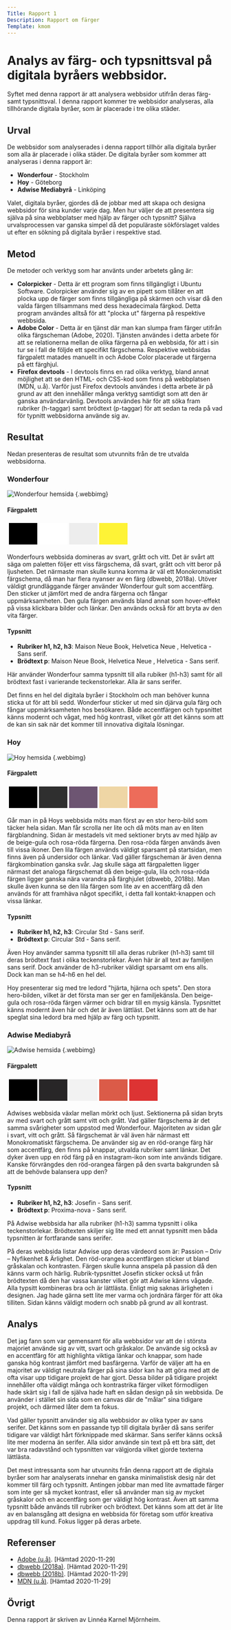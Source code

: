 ```yaml
---
Title: Rapport 1
Description: Rapport om färger
Template: kmom
---
```


Analys av färg- och typsnittsval på digitala byråers webbsidor.
=======================

Syftet med denna rapport är att analysera webbsidor utifrån deras färg- samt typsnittsval. I denna rapport kommer tre webbsidor analyseras, alla tillhörande digitala byråer, som är placerade i tre olika städer. 

Urval
-----------------------

De webbsidor som analyserades i denna rapport tillhör alla digitala byråer som alla är placerade i olika städer. De digitala byråer som kommer att analyseras i denna rapport är: 

* <strong>Wonderfour</strong> - Stockholm
* <strong>Hoy</strong> - Göteborg
* <strong>Adwise Mediabyrå</strong> - Linköping


Valet, digitala byråer, gjordes då de jobbar med att skapa och designa webbsidor för sina kunder varje dag. Men hur väljer de att presentera sig själva på sina webbplatser med hjälp av färger och typsnitt? Själva urvalsprocessen var ganska simpel då det populäraste sökförslaget valdes ut efter en sökning på digitala byråer i respektive stad. 

Metod
-----------------------

De metoder och verktyg som har använts under arbetets gång är:

* <strong>Colorpicker</strong> - Detta är ett program som finns tillgängligt i Ubuntu Software. Colorpicker använder sig av en pipett som tillåter en att plocka upp de färger som finns tillgängliga på skärmen och visar då den valda färgen tillsammans med dess hexadecimala färgkod. Detta program användes alltså för att "plocka ut" färgerna på respektive webbsida. 
* <strong>Adobe Color</strong> - Detta är en tjänst där man kan slumpa fram färger utifrån olika färgscheman (Adobe, 2020). Tjänsten användes i detta arbete för att se relationerna mellan de olika färgerna på en webbsida, för att i sin tur se i fall de följde ett specifikt färgschema. Respektive webbsidas färgpalett matades manuellt in och Adobe Color placerade ut färgerna på ett färghjul. 
* <strong>Firefox devtools</strong> - I devtools finns en rad olika verktyg, bland annat möjlighet att se den HTML- och CSS-kod som finns på webbplatsen (MDN, u.å). Varför just Firefox devtools användes i detta arbete är på grund av att den innehåller många verktyg samtidigt som att den är ganska användarvänlig. Devtools användes här för att söka fram rubriker (h-taggar) samt brödtext (p-taggar) för att sedan ta reda på vad för typnitt webbsidorna använde sig av.

Resultat
-----------------------

Nedan presenteras de resultat som utvunnits från de tre utvalda webbsidorna.

### Wonderfour

![Wonderfour hemsida](%assets_url%/img/wonderfour.png) {.webbimg}

#### Färgpalett

<table style="border-spacing: 4px; border-collapse: separate">
<tr>
<td style="height: 50px; width: 50px; background-color: #000">
<td style="height: 50px; width: 50px; background-color: #fff">
<td style="height: 50px; width: 50px; background-color: #EDEDED">
<td style="height: 50px; width: 50px; background-color: #FEF336">
</tr>
</table>

Wonderfours webbsida domineras av svart, grått och vitt. Det är svårt att säga om paletten följer ett viss färgschema, då svart, grått och vitt beror på ljusheten. Det närmaste man skulle kunna komma är väl ett Monokromatiskt färgschema, då man har flera nyanser av en färg (dbwebb, 2018a). Utöver väldigt grundläggande färger använder Wonderfour gult som accentfärg. Den sticker ut jämfört med de andra färgerna och fångar uppmärksamheten. Den gula färgen används bland annat som hover-effekt på vissa klickbara bilder och länkar. Den används också för att bryta av den vita färger. 

#### Typsnitt

* <strong>Rubriker h1, h2, h3</strong>: Maison Neue Book, Helvetica Neue , Helvetica - Sans serif.
* <strong>Brödtext p</strong>: Maison Neue Book, Helvetica Neue , Helvetica - Sans serif.

Här använder Wonderfour samma typsnitt till alla rubiker (h1-h3) samt för all brödtext fast i varierande teckenstorlekar. Alla är sans serifer.

Det finns en hel del digitala byråer i Stockholm och man behöver kunna sticka ut för att bli sedd. Wonderfour sticker ut med sin djärva gula färg och fångar uppmärksamheten hos besökaren. Både accentfärgen och typsnittet känns modernt och vågat, med hög kontrast, vilket gör att det känns som att de kan sin sak när det kommer till innovativa digitala lösningar. 

### Hoy

![Hoy hemsida](%assets_url%/img/hoy.png) {.webbimg}

#### Färgpalett

<table style="border-spacing: 4px; border-collapse: separate">
<tr>
<td style="height: 50px; width: 50px; background-color: #000">
<td style="height: 50px; width: 50px; background-color: #2F2F2F">
<td style="height: 50px; width: 50px; background-color: #6D5572">
<td style="height: 50px; width: 50px; background-color: #EFD6A5">
<td style="height: 50px; width: 50px; background-color: #ED6C5A">
</tr>
</table>

Går man in på Hoys webbsida möts man först av en stor hero-bild som täcker hela sidan. Man får scrolla ner lite och då möts man av en liten färgblandning. Sidan är mestadels vit med sektioner bryts av med hjälp av de beige-gula och rosa-röda färgerna. Den rosa-röda färgen används även till vissa ikoner. Den lila färgen används väldigt sparsamt på startsidan, men finns även på undersidor och länkar. Vad gäller färgscheman är även denna färgkombination ganska svår. Jag skulle säga att färgpaletten ligger närmast det analoga färgschemat då den beige-gula, lila och rosa-röda färgen ligger ganska nära varandra på färghjulet (dbwebb, 2018b). Man skulle även kunna se den lila färgen som lite av en accentfärg då den används för att framhäva något specifikt, i detta fall kontakt-knappen och vissa länkar.

#### Typsnitt

* <strong>Rubriker h1, h2, h3</strong>: Circular Std - Sans serif.
* <strong>Brödtext p</strong>: Circular Std - Sans serif. 

Även Hoy använder samma typsnitt till alla deras rubriker (h1-h3) samt till deras brödtext fast i olika teckenstorlekar. Även här är all text av familjen sans serif. Dock använder de h3-rubriker väldigt sparsamt om ens alls. Dock kan man se h4-h6 en hel del.

Hoy presenterar sig med tre ledord "hjärta, hjärna och spets". Den stora hero-bilden, vilket är det första man ser ger en familjekänsla. Den beige-gula och rosa-röda färgen värmer och bidrar till en mysig känsla. Typsnittet känns modernt även här och det är även lättläst. Det känns som att de har speglat sina ledord bra med hjälp av färg och typsnitt.

### Adwise Mediabyrå

![Adwise hemsida](%assets_url%/img/adwise.png) {.webbimg}


#### Färgpalett

<table style="border-spacing: 4px; border-collapse: separate">
<tr>
<td style="height: 50px; width: 50px; background-color: #000">
<td style="height: 50px; width: 50px; background-color: #282627">
<td style="height: 50px; width: 50px; background-color: #F2F2F2">
<td style="height: 50px; width: 50px; background-color: #DB5B48">
<td style="height: 50px; width: 50px; background-color: #DD3333">
</tr>
</table>


Adwises webbsida växlar mellan mörkt och ljust. Sektionerna på sidan bryts av med svart och grått samt vitt och grått. Vad gäller färgschema är det samma svårigheter som uppstod med Wonderfour. Majoriteten av sidan går i svart, vitt och grått. Så färgschemat är väl även här närmast ett Monokromatiskt färgschema. De använder sig av en röd-orange färg här som accentfärg, den finns på knappar, utvalda rubriker samt länkar. Det dyker även upp en röd färg på en instagram-ikon som inte används tidigare. Kanske förvrängdes den röd-orangea färgen på den svarta bakgrunden så att de behövde balansera upp den?

#### Typsnitt

* <strong>Rubriker h1, h2, h3</strong>: Josefin - Sans serif.
* <strong>Brödtext p</strong>: Proxima-nova - Sans serif.

På Adwise webbsida har alla rubriker (h1-h3) samma typsnitt i olika teckenstorlekar. Brödtexten skiljer sig lite med ett annat typsnitt men båda typsnitten är fortfarande sans serifer. 

På deras webbsida listar Adwise upp deras värdeord som är: Passion – Driv – Nyfikenhet & Ärlighet. Den röd-orangea accentfärgen sticker ut bland gråskalan och kontrasten. Färgen skulle kunna anspela på passion då den känns varm och härlig. Rubrik-typsnittet Josefin sticker också ut från brödtexten då den har vassa kanster vilket gör att Adwise känns vågade. Alla typsitt kombineras bra och är lättlästa. Enligt mig saknas ärligheten i designen. Jag hade gärna sett lite mer varma och jordnära färger för att öka tilliten. Sidan känns väldigt modern och snabb på grund av all kontrast.

Analys
-----------------------

Det jag fann som var gemensamt för alla webbsidor var att de i största majoriet använde sig av vitt, svart och gråskalor. De använde sig också av en accentfärg för att highlighta viktiga länkar och knappar, som hade ganska hög kontrast jämfört med basfärgerna. Varför de väljer att ha en majoritet av väldigt neutrala färger på sina sidor kan ha att göra med att de ofta visar upp tidigare projekt de har gjort. Dessa bilder på tidigare projekt innehåller ofta väldigt många och kontrastrika färger vilket förmodligen hade skärt sig i fall de själva hade haft en sådan design på sin webbsida. De använder i stället sin sida som en canvas där de "målar" sina tidigare projekt, och därmed låter dem ta fokus.

Vad gäller typsnitt använder sig alla webbsidor av olika typer av sans serifer. Det känns som en passande typ till digitala byråer då sans serifer tidigare var väldigt hårt förknippade med skärmar. Sans serifer känns också lite mer moderna än serifer. Alla sidor använde sin text på ett bra sätt, det var bra radavstånd och typsnitten var välgjorda vilket gjorde texterna lättlästa. 

Det mest intressanta som har utvunnits från denna rapport att de digitala byråer som har analyserats innehar en ganska minimalistisk desig när det kommer till färg och typsnitt. Antingen jobbar man med lite avmattade färger som inte ger så mycket kontrast, eller så använder man sig av mycket gråskalor och en accentfärg som ger väldigt hög kontrast. Även att samma typsnitt både används till rubriker och brödtext. Det känns som att det är lite av en balansgång att designa en webbsida för företag som utför kreativa uppdrag till kund. Fokus ligger på deras arbete.

Referenser
-----------------------

* [Adobe (u.å)](https://color.adobe.com/sv/create). [Hämtad 2020-11-29]
* [dbwebb (2018a)](https://dbwebb.se/guide/design-med-html5-och-css3/monokromatisk). [Hämtad 2020-11-29]
* [dbwebb (2018b)](https://dbwebb.se/guide/design-med-html5-och-css3/analogt). [Hämtad 2020-11-29]
* [MDN (u.å)](https://developer.mozilla.org/sv-SE/docs/Tools). [Hämtad 2020-11-29]

Övrigt
-----------------------

Denna rapport är skriven av Linnéa Karnel Mjörnheim.